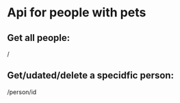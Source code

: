 # Api for people with pets

## Get all people:
/

## Get/udated/delete a specidfic person: 
/person/id
